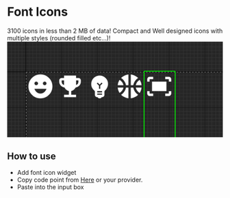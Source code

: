 # Font Icons
3100 icons  in less than 2 MB of data! Compact and Well designed icons with multiple styles (rounded filled etc...)!
![](./FontIcons.png)
## How to use
- Add font icon widget
- Copy code point from [Here](https://fonts.google.com/icons) or your provider.
- Paste into the input box